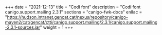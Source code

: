 +++
date        = "2021-12-13"
title       = "Codi font"
description = "Codi font canigo.support.mailing 2.3.1"
sections    = "canigo-fwk-docs"
enllac		= "https://hudson.intranet.gencat.cat/nexus/repository/canigo-maven2/cat/gencat/ctti/canigo.support.mailing/2.3.1/canigo.support.mailing-2.3.1-sources.jar"
weight		= 1
+++
